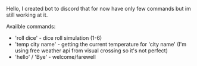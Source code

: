 Hello, I created bot to discord that for now have only few commands but im still working at it.

Availble commands:
* 'roll dice' - dice roll simulation (1-6)
* 'temp city name' - getting the current temperature for 'city name' (I'm using free weather api from visual crossing so it's not perfect)
* 'hello' / 'Bye' - welcome/farewell
